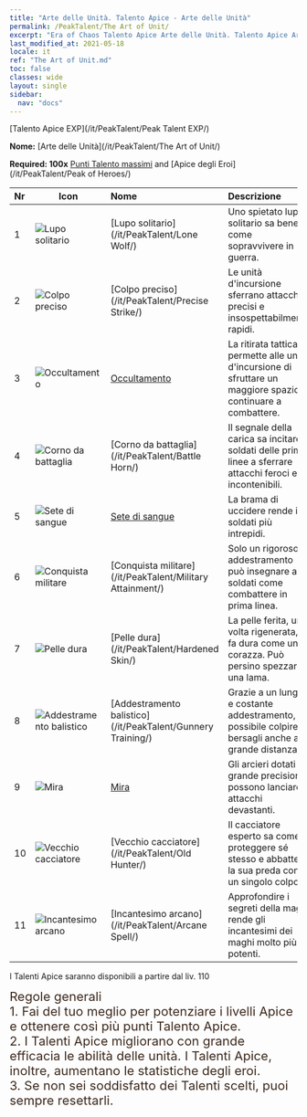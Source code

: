 ```yaml
---
title: "Arte delle Unità. Talento Apice - Arte delle Unità"
permalink: /PeakTalent/The Art of Unit/
excerpt: "Era of Chaos Talento Apice Arte delle Unità. Talento Apice Arte delle Unità. Arte delle Unità"
last_modified_at: 2021-05-18
locale: it
ref: "The Art of Unit.md"
toc: false
classes: wide
layout: single
sidebar:
  nav: "docs"
---
```


  [Talento Apice EXP](/it/PeakTalent/Peak Talent EXP/)

  **Nome:** [Arte delle Unità](/it/PeakTalent/The Art of Unit/)

  **Required: 100x** [Punti Talento massimi](/ItemsIT/con_934/) and [Apice degli Eroi](/it/PeakTalent/Peak of Heroes/)

  | Nr | Icon | Nome | Descrizione |
  |:---|------|:-----------|:-----------|
  | 1 | ![Lupo solitario](/images/pt/talent_2001.png) | [Lupo solitario](/it/PeakTalent/Lone Wolf/) | Uno spietato lupo solitario sa bene come sopravvivere in guerra. |
  | 2 | ![Colpo preciso](/images/pt/talent_2002.png) | [Colpo preciso](/it/PeakTalent/Precise Strike/) | Le unità d'incursione sferrano attacchi precisi e insospettabilmente rapidi. |
  | 3 | ![Occultamento](/images/pt/talent_2003.png) | [Occultamento](/it/PeakTalent/Concealment/) | La ritirata tattica permette alle unità d'incursione di sfruttare un maggiore spazio e continuare a combattere. |
  | 4 | ![Corno da battaglia](/images/pt/talent_2004.png) | [Corno da battaglia](/it/PeakTalent/Battle Horn/) | Il segnale della carica sa incitare i soldati delle prime linee a sferrare attacchi feroci e incontenibili. |
  | 5 | ![Sete di sangue](/images/pt/talent_2005.png) | [Sete di sangue](/it/PeakTalent/Bloodthirsty/) | La brama di uccidere rende i soldati più intrepidi. |
  | 6 | ![Conquista militare](/images/pt/talent_2006.png) | [Conquista militare](/it/PeakTalent/Military Attainment/) | Solo un rigoroso addestramento può insegnare ai soldati come combattere in prima linea. |
  | 7 | ![Pelle dura](/images/pt/talent_2007.png) | [Pelle dura](/it/PeakTalent/Hardened Skin/) | La pelle ferita, una volta rigenerata, si fa dura come una corazza. Può persino spezzare una lama. |
  | 8 | ![Addestramento balistico](/images/pt/talent_2008.png) | [Addestramento balistico](/it/PeakTalent/Gunnery Training/) | Grazie a un lungo e costante addestramento, è possibile colpire bersagli anche a grande distanza. |
  | 9 | ![Mira](/images/pt/talent_2009.png) | [Mira](/it/PeakTalent/Aiming/) | Gli arcieri dotati di grande precisione possono lanciare attacchi devastanti. |
  | 10 | ![Vecchio cacciatore](/images/pt/talent_2010.png) | [Vecchio cacciatore](/it/PeakTalent/Old Hunter/) | Il cacciatore esperto sa come proteggere sé stesso e abbattere la sua preda con un singolo colpo. |
  | 11 | ![Incantesimo arcano](/images/pt/talent_2011.png) | [Incantesimo arcano](/it/PeakTalent/Arcane Spell/) | Approfondire i segreti della magia rende gli incantesimi dei maghi molto più potenti. |



  I Talenti Apice saranno disponibili a partire dal liv. 110

  <span style="color: #3c2a1e;font-size:22px">Regole generali</span><br/><span style="color: #3c2a1e;font-size:22px">1. Fai del tuo meglio per potenziare i livelli Apice e ottenere così più punti Talento Apice. </span><br/><span style="color: #3c2a1e;font-size:22px">2. I Talenti Apice migliorano con grande efficacia le abilità delle unità. I Talenti Apice, inoltre, aumentano le statistiche degli eroi. </span><br/><span style="color: #3c2a1e;font-size:22px">3. Se non sei soddisfatto dei Talenti scelti, puoi sempre resettarli.</span><br/>

